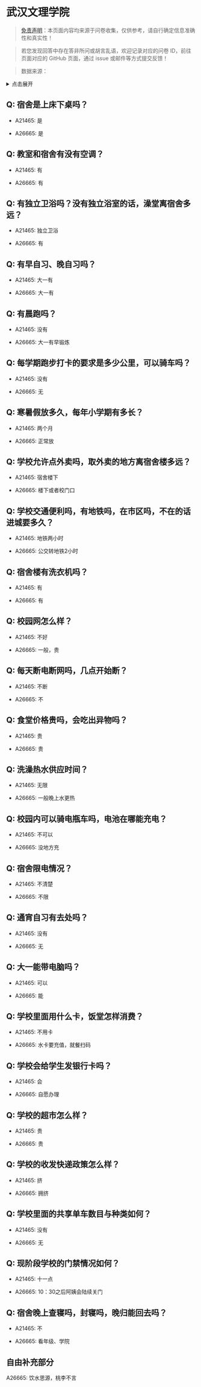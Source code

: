 # 武汉文理学院

> [免责声明](https://colleges.chat/#_3)：本页面内容均来源于问卷收集，仅供参考，请自行确定信息准确性和真实性！

> 若您发现回答中存在答非所问或胡言乱语，欢迎记录对应的问卷 ID，前往页面对应的 GitHub 页面，通过 issue 或邮件等方式提交反馈！

> 数据来源：

<details><summary>点击展开</summary>
<ul>
<li>A21465: 匿名 (2024 年 02 月)</li>
<li>A26665: 匿名 (2024 年 08 月)</li>
</ul>
</details>

## Q: 宿舍是上床下桌吗？

- A21465: 是

- A26665: 是

## Q: 教室和宿舍有没有空调？

- A21465: 有

- A26665: 有

## Q: 有独立卫浴吗？没有独立浴室的话，澡堂离宿舍多远？

- A21465: 独立卫浴

- A26665: 有

## Q: 有早自习、晚自习吗？

- A21465: 大一有

- A26665: 大一有

## Q: 有晨跑吗？

- A21465: 没有

- A26665: 大一有早锻炼

## Q: 每学期跑步打卡的要求是多少公里，可以骑车吗？

- A21465: 没有

- A26665: 无

## Q: 寒暑假放多久，每年小学期有多长？

- A21465: 两个月

- A26665: 正常放

## Q: 学校允许点外卖吗，取外卖的地方离宿舍楼多远？

- A21465: 宿舍楼下

- A26665: 楼下或者校门口

## Q: 学校交通便利吗，有地铁吗，在市区吗，不在的话进城要多久？

- A21465: 地铁两小时

- A26665: 公交转地铁2小时

## Q: 宿舍楼有洗衣机吗？

- A21465: 有

- A26665: 有

## Q: 校园网怎么样？

- A21465: 不好

- A26665: 一般，贵

## Q: 每天断电断网吗，几点开始断？

- A21465: 不断

- A26665: 不

## Q: 食堂价格贵吗，会吃出异物吗？

- A21465: 贵

- A26665: 贵

## Q: 洗澡热水供应时间？

- A21465: 无限

- A26665: 一般晚上水更热

## Q: 校园内可以骑电瓶车吗，电池在哪能充电？

- A21465: 不可以

- A26665: 没地方充

## Q: 宿舍限电情况？

- A21465: 不清楚

- A26665: 不限

## Q: 通宵自习有去处吗？

- A21465: 没有

- A26665: 无

## Q: 大一能带电脑吗？

- A21465: 可以

- A26665: 能

## Q: 学校里面用什么卡，饭堂怎样消费？

- A21465: 不用卡

- A26665: 水卡要充值，就餐扫码

## Q: 学校会给学生发银行卡吗？

- A21465: 会

- A26665: 自愿办理

## Q: 学校的超市怎么样？

- A21465: 贵

- A26665: 贵

## Q: 学校的收发快递政策怎么样？

- A21465: 挤

- A26665: 拥挤

## Q: 学校里面的共享单车数目与种类如何？

- A21465: 没有

- A26665: 无

## Q: 现阶段学校的门禁情况如何？

- A21465: 十一点

- A26665: 10：30之后阿姨会陆续关门

## Q: 宿舍晚上查寝吗，封寝吗，晚归能回去吗？

- A21465: 不

- A26665: 看年级、学院

## 自由补充部分

A26665: 饮水思源，桃李不言